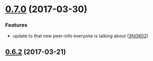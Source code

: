 <a name="0.7.0"></a>
# [0.7.0](https://github.com/libp2p/js-libp2p-mdns/compare/v0.6.2...v0.7.0) (2017-03-30)


### Features

* update to that new peer-info everyone is talking about ([3fd3602](https://github.com/libp2p/js-libp2p-mdns/commit/3fd3602))



<a name="0.6.2"></a>
## [0.6.2](https://github.com/libp2p/js-libp2p-mdns/compare/v0.6.1...v0.6.2) (2017-03-21)



